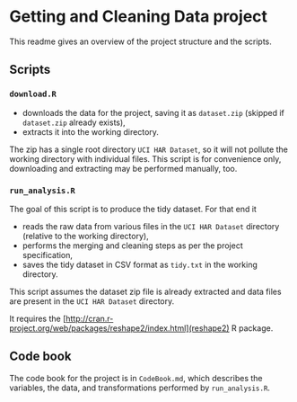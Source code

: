 # Getting and Cleaning Data project

This readme gives an overview of the project structure and the scripts.

## Scripts

### `download.R`

 * downloads the data for the project, saving it as `dataset.zip` (skipped if `dataset.zip` already exists),
 * extracts it into the working directory.

The zip has a single root directory `UCI HAR Dataset`, so it will not pollute the working directory with individual files.
This script is for convenience only, downloading and extracting may be performed manually, too.

### `run_analysis.R`

The goal of this script is to produce the tidy dataset.  For that end it

 * reads the raw data from various files in the `UCI HAR Dataset` directory (relative to the working directory),
 * performs the merging and cleaning steps as per the project specification,
 * saves the tidy dataset in CSV format as `tidy.txt` in the working directory.

This script assumes the dataset zip file is already extracted and data files are present in the `UCI HAR Dataset` directory.

It requires the [http://cran.r-project.org/web/packages/reshape2/index.html](reshape2) R package.

## Code book

The code book for the project is in `CodeBook.md`, which describes the variables, the data, and transformations performed by `run_analysis.R`.
